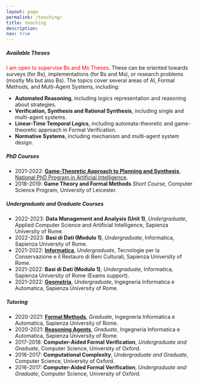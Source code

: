 ```yaml
---
layout: page
permalink: /teaching/
title: teaching
description:
nav: true
---
```


##### Available Theses

<span style="color:red">I am open to supervise Bs and Ms Theses</span>. These can be oriented towards surveys (for Bs), implementations (for Bs and Ms), or research problems (mostly Ms but also Bs). The topics cover several areas of AI, Formal Methods, and Multi-Agent Systems, including:

- **Automated Reasoning**, including logics representation and reasoning about strategies.
- **Verification, Synthesis and Rational Synthesis**, including single and multi-agent systems.
- **Linear-Time Temporal Logics**, including automata-theoretic and game-theoretic approach in Formal Verification.
- **Normative Systems**, including mechanism and multi-agent system design.

##### PhD Courses

- 2021-2022: **[Game-Theoretic Approach to Planning and Synthesis](https://whitemech.github.io/courses)**, [National PhD Program in Artificial Intelligence](https://www.phd-ai.it/).
- 2018-2019: **Game Theory and Formal Methods** <em>Short Course</em>, Computer Science Program, University of Leicester.

##### Undergraduate and Graduate Courses

- 2022-2023: **Data Management and Analysis (Unit 1)**, <em>Undergraduate</em>, Applied Computer Science and Artificial Intelligence, Sapienza University of Rome.
- 2022-2023: **Basi di Dati (Modulo 1)**, <em>Undergraduate</em>, Informatica, Sapienza University of Rome.
- 2021-2022: **[Informatica](https://elearning.uniroma1.it/course/view.php?id=14816)**, <em>Undergraduate</em>, Tecnologie per la Conservazione e il Restauro di Beni Culturali, Sapienza University of Rome.
- 2021-2022: **Basi di Dati (Modulo 1)**, <em>Undergraduate</em>, Informatica, Sapienza University of Rome (Exams support).
- 2021-2022: **[Geometria](https://elearning.uniroma1.it/course/view.php?id=14072)**, <em>Undergraduate</em>, Ingegneria Informatica e Automatica, Sapienza University of Rome.

##### Tutoring

- 2020-2021: **[Formal Methods](https://sites.google.com/diag.uniroma1.it/fm-degiacomo-2020-2021)**, <em>Graduate</em>, Ingegneria Informatica e Automatica, Sapienza University of Rome.
- 2020-2021: **[Reasoning Agents](https://sites.google.com/diag.uniroma1.it/reasoning-agents2021-degiacomo/)**, <em>Graduate</em>, Ingegneria Informatica e Automatica, Sapienza University of Rome.
- 2017-2018: **Computer-Aided Formal Verification**, <em>Undergraduate and Graduate</em>, Computer Science, University of Oxford.
- 2016-2017: **Computational Complexity**, <em>Undergraduate and Graduate</em>, Computer Science, University of Oxford.
- 2016-2017: **Computer-Aided Formal Verification**, <em>Undergraduate and Graduate</em>, Computer Science, University of Oxford.
